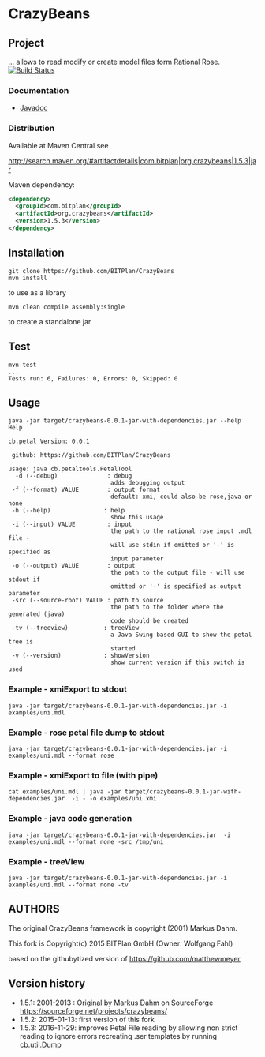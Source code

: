 CrazyBeans
==========

## Project 
... allows to read modify or create model files form Rational Rose. 
[![Build Status](https://travis-ci.org/BITPlan/CrazyBeans.svg?branch=master)](https://travis-ci.org/BITPlan/CrazyBeans)

### Documentation
* [Javadoc](http://bitplan.github.io/CrazyBeans/apidocs/index.html)

### Distribution
Available at Maven Central see 

http://search.maven.org/#artifactdetails|com.bitplan|org.crazybeans|1.5.3|jar

Maven dependency:

```xml
<dependency>
  <groupId>com.bitplan</groupId>
  <artifactId>org.crazybeans</artifactId>
  <version>1.5.3</version>
</dependency>
```

## Installation
```
git clone https://github.com/BITPlan/CrazyBeans
mvn install
```
to use as a library 

```
mvn clean compile assembly:single
```
to create a standalone jar

## Test
```
mvn test
...
Tests run: 6, Failures: 0, Errors: 0, Skipped: 0
```

## Usage
```
java -jar target/crazybeans-0.0.1-jar-with-dependencies.jar --help
Help

cb.petal Version: 0.0.1

 github: https://github.com/BITPlan/CrazyBeans

usage: java cb.petaltools.PetalTool
  -d (--debug)              : debug
                             adds debugging output
 -f (--format) VALUE        : output format 
                             default: xmi, could also be rose,java or none
 -h (--help)               : help
                             show this usage
 -i (--input) VALUE         : input
                             the path to the rational rose input .mdl file -
                             will use stdin if omitted or '-' is specified as
                             input parameter
 -o (--output) VALUE        : output
                             the path to the output file - will use stdout if
                             omitted or '-' is specified as output parameter
 -src (--source-root) VALUE : path to source
                             the path to the folder where the generated (java)
                             code should be created
 -tv (--treeview)          : treeView
                             a Java Swing based GUI to show the petal tree is
                             started
 -v (--version)            : showVersion
                             show current version if this switch is used
```                      

### Example - xmiExport to stdout
```
java -jar target/crazybeans-0.0.1-jar-with-dependencies.jar -i examples/uni.mdl 
```

### Example - rose petal file dump to stdout
```
java -jar target/crazybeans-0.0.1-jar-with-dependencies.jar -i examples/uni.mdl --format rose
```

### Example - xmiExport to file (with pipe)
```
cat examples/uni.mdl | java -jar target/crazybeans-0.0.1-jar-with-dependencies.jar  -i - -o examples/uni.xmi
```

### Example - java code generation
```
java -jar target/crazybeans-0.0.1-jar-with-dependencies.jar  -i examples/uni.mdl --format none -src /tmp/uni
```

### Example - treeView
```
java -jar target/crazybeans-0.0.1-jar-with-dependencies.jar -i examples/uni.mdl --format none -tv 
```

## AUTHORS
The original CrazyBeans framework is copyright (2001) Markus Dahm. 

This fork is Copyright(c) 2015 BITPlan GmbH (Owner: Wolfgang Fahl)

based on the githubytized version of https://github.com/matthewmeyer

## Version history
* 1.5.1: 2001-2013 : Original by Markus Dahm on SourceForge https://sourceforge.net/projects/crazybeans/
* 1.5.2: 2015-01-13: first version of this fork
* 1.5.3: 2016-11-29: improves Petal File reading by allowing non strict reading to ignore errors
recreating .ser templates by running cb.util.Dump